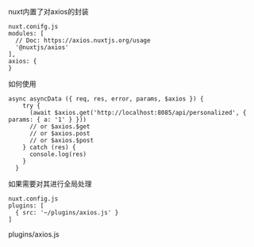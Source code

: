 nuxt内置了对axios的封装

```
nuxt.conifg.js
modules: [
  // Doc: https://axios.nuxtjs.org/usage
  '@nuxtjs/axios'
],
axios: {
}
```

如何使用

```
async asyncData ({ req, res, error, params, $axios }) {
    try {
      (await $axios.get('http://localhost:8085/api/personalized', { params: { a: '1' } }))
      // or $axios.$get
      // or $axios.post
      // or $axios.$post
    } catch (res) {
      console.log(res)
    }
  }
```

如果需要对其进行全局处理

```
nuxt.config.js
plugins: [
  { src: '~/plugins/axios.js' }
]
```

plugins/axios.js

```
```